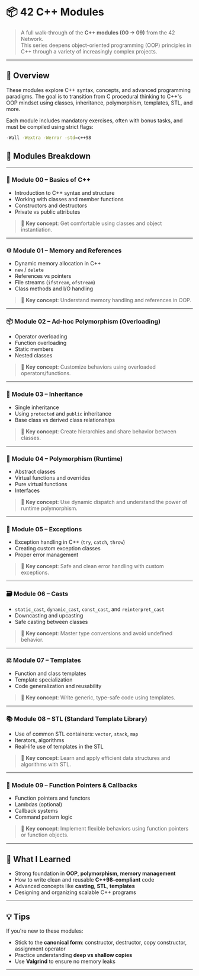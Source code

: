 # 📦 42 C++ Modules

> A full walk-through of the **C++ modules (00 → 09)** from the 42 Network.  
> This series deepens object-oriented programming (OOP) principles in C++ through a variety of increasingly complex projects.

---

## 📘 Overview

These modules explore C++ syntax, concepts, and advanced programming paradigms. The goal is to transition from C procedural thinking to C++'s OOP mindset using classes, inheritance, polymorphism, templates, STL, and more.

Each module includes mandatory exercises, often with bonus tasks, and must be compiled using strict flags:  
```bash
-Wall -Wextra -Werror -std=c++98
```

## 🧩 Modules Breakdown

---

### 🧱 Module 00 – Basics of C++

- Introduction to C++ syntax and structure  
- Working with classes and member functions  
- Constructors and destructors  
- Private vs public attributes  

> 🔑 **Key concept**: Get comfortable using classes and object instantiation.

---

### ⚙️ Module 01 – Memory and References

- Dynamic memory allocation in C++  
- `new` / `delete`  
- References vs pointers  
- File streams (`ifstream`, `ofstream`)  
- Class methods and I/O handling  

> 🔑 **Key concept**: Understand memory handling and references in OOP.

---

### 📦 Module 02 – Ad-hoc Polymorphism (Overloading)

- Operator overloading  
- Function overloading  
- Static members  
- Nested classes  

> 🔑 **Key concept**: Customize behaviors using overloaded operators/functions.

---

### 🧬 Module 03 – Inheritance

- Single inheritance  
- Using `protected` and `public` inheritance  
- Base class vs derived class relationships  

> 🔑 **Key concept**: Create hierarchies and share behavior between classes.

---

### 🧠 Module 04 – Polymorphism (Runtime)

- Abstract classes  
- Virtual functions and overrides  
- Pure virtual functions  
- Interfaces  

> 🔑 **Key concept**: Use dynamic dispatch and understand the power of runtime polymorphism.

---

### 🧰 Module 05 – Exceptions

- Exception handling in C++ (`try`, `catch`, `throw`)  
- Creating custom exception classes  
- Proper error management  

> 🔑 **Key concept**: Safe and clean error handling with custom exceptions.

---

### 🗃️ Module 06 – Casts

- `static_cast`, `dynamic_cast`, `const_cast`, and `reinterpret_cast`  
- Downcasting and upcasting  
- Safe casting between classes  

> 🔑 **Key concept**: Master type conversions and avoid undefined behavior.

---

### ⚖️ Module 07 – Templates

- Function and class templates  
- Template specialization  
- Code generalization and reusability  

> 🔑 **Key concept**: Write generic, type-safe code using templates.

---

### 📚 Module 08 – STL (Standard Template Library)

- Use of common STL containers: `vector`, `stack`, `map`  
- Iterators, algorithms  
- Real-life use of templates in the STL  

> 🔑 **Key concept**: Learn and apply efficient data structures and algorithms with STL.

---

### 🚀 Module 09 – Function Pointers & Callbacks

- Function pointers and functors  
- Lambdas (optional)  
- Callback systems  
- Command pattern logic  

> 🔑 **Key concept**: Implement flexible behaviors using function pointers or function objects.

---

## 🧠 What I Learned

- Strong foundation in **OOP**, **polymorphism**, **memory management**  
- How to write clean and reusable **C++98-compliant** code  
- Advanced concepts like **casting**, **STL**, **templates**  
- Designing and organizing scalable C++ programs

---

## 💡 Tips

If you're new to these modules:

- Stick to the **canonical form**: constructor, destructor, copy constructor, assignment operator  
- Practice understanding **deep vs shallow copies**  
- Use **Valgrind** to ensure no memory leaks

---
